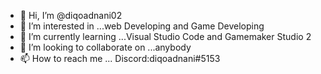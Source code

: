 - 👋 Hi, I’m @diqoadnani02
- 👀 I’m interested in ...web Developing and Game Developing
- 🌱 I’m currently learning ...Visual Studio Code and Gamemaker Studio 2
- 💞️ I’m looking to collaborate on ...anybody
- 📫 How to reach me ... Discord:diqoadnani#5153

<!---
diqoadnani02/diqoadnani02 is a ✨ special ✨ repository because its `README.md` (this file) appears on your GitHub profile.
You can click the Preview link to take a look at your changes.
--->
